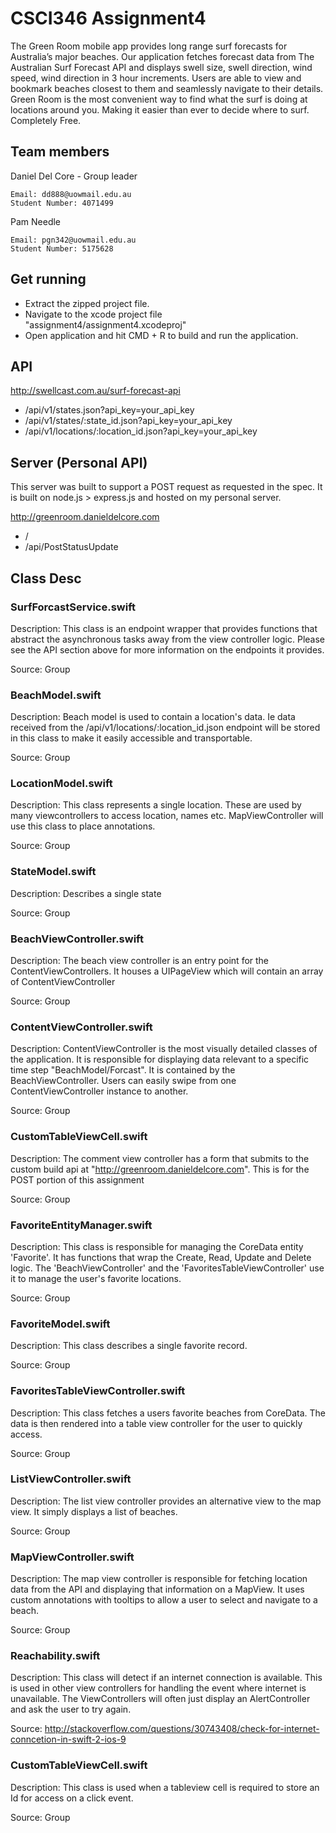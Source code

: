 # CSCI346 Assignment4
The Green Room mobile app provides long range surf forecasts for Australia’s major beaches. Our application fetches forecast data from The Australian Surf Forecast API and displays swell size, swell direction, wind speed, wind direction in 3 hour increments. Users are able to view and bookmark beaches closest to them and seamlessly navigate to their details. Green Room is the most convenient way to find what the surf is doing at locations around you. Making it easier than ever to decide where to surf. Completely Free.

## Team members
Daniel Del Core - Group leader

    Email: dd888@uowmail.edu.au
    Student Number: 4071499

Pam Needle

    Email: pgn342@uowmail.edu.au
    Student Number: 5175628


## Get running
* Extract the zipped project file.
* Navigate to the xcode project file "assignment4/assignment4.xcodeproj"
* Open application and hit CMD + R to build and run the application.

## API

http://swellcast.com.au/surf-forecast-api
* /api/v1/states.json?api_key=your_api_key
* /api/v1/states/:state_id.json?api_key=your_api_key
* /api/v1/locations/:location_id.json?api_key=your_api_key

## Server (Personal API)
This server was built to support a POST request as requested in the spec.
It is built on node.js > express.js and hosted on my personal server.

http://greenroom.danieldelcore.com
* /
* /api/PostStatusUpdate

## Class Desc

### SurfForcastService.swift

Description: This class is an endpoint wrapper that provides functions that abstract the asynchronous tasks away from the view controller logic. Please see the API section above for more information on the endpoints it provides.

Source: Group

### BeachModel.swift

Description: Beach model is used to contain a location's data. Ie data received from the /api/v1/locations/:location_id.json endpoint will be stored in this class to make it easily accessible and transportable.

Source: Group

### LocationModel.swift

Description: This class represents a single location. These are used by many viewcontrollers to access location, names etc. MapViewController will use this class to place annotations.

Source: Group

### StateModel.swift

Description: Describes a single state

Source: Group

### BeachViewController.swift

Description: The beach view controller is an entry point for the ContentViewControllers. It houses a UIPageView which will contain an array of ContentViewController

Source: Group

### ContentViewController.swift

Description: ContentViewController is the most visually detailed classes of the application. It is responsible for displaying data relevant to a specific time step "BeachModel/Forcast". It is contained by the BeachViewController. Users can easily swipe from one ContentViewController instance to another.

Source: Group

### CustomTableViewCell.swift

Description: The comment view controller has a form that submits to the custom build api at "http://greenroom.danieldelcore.com". This is for the POST portion of this assignment

Source: Group

### FavoriteEntityManager.swift

Description: This class is responsible for managing the CoreData entity 'Favorite'. It has functions that wrap the Create, Read, Update and Delete logic. The 'BeachViewController' and the 'FavoritesTableViewController' use it to manage the user's favorite locations.

Source: Group

### FavoriteModel.swift

Description: This class describes a single favorite record.

Source: Group

### FavoritesTableViewController.swift

Description: This class fetches a users favorite beaches from CoreData. The data is then rendered into a table view controller for the user to quickly access.

Source: Group

### ListViewController.swift

Description: The list view controller provides an alternative view to the map view. It simply displays a list of beaches.

Source: Group

### MapViewController.swift

Description: The map view controller is responsible for fetching location data from the API and displaying that information on a MapView. It uses custom annotations with tooltips to allow a user to select and navigate to a beach.

Source: Group

### Reachability.swift

Description: This class will detect if an internet connection is available. This is used in other view controllers for handling the event where internet is unavailable.
The ViewControllers will often just display an AlertController and ask the user to try again.

Source: http://stackoverflow.com/questions/30743408/check-for-internet-conncetion-in-swift-2-ios-9

### CustomTableViewCell.swift

Description: This class is used when a tableview cell is required to store an Id for access on a click event.

Source: Group
